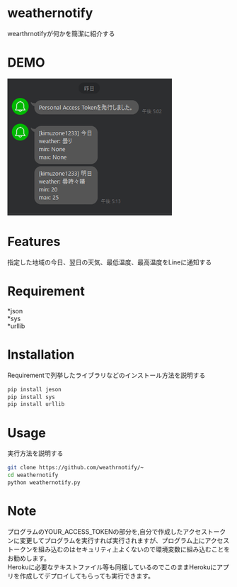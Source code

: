 # weathernotify
 
wearthrnotifyが何かを簡潔に紹介する
 
# DEMO
![sample_img](sample_img.png)

# Features
 
指定した地域の今日、翌日の天気、最低温度、最高温度をLineに通知する
 
# Requirement
  
*json  
*sys  
*urllib
 
# Installation
 
Requirementで列挙したライブラリなどのインストール方法を説明する
 
```bash
pip install jeson
pip install sys
pip install urllib
```
 
# Usage
 実行方法を説明する
```bash
git clone https://github.com/weathrnotify/~
cd weathernotify
python weathernotify.py
```
 
# Note
 
プログラムのYOUR_ACCESS_TOKENの部分を,自分で作成したアクセストークンに変更してプログラムを実行すれば実行されますが、プログラム上にアクセストークンを組み込むのはセキュリティ上よくないので環境変数に組み込むことをお勧めします。  
Herokuに必要なテキストファイル等も同梱しているのでこのままHerokuにアプリを作成してデプロイしてもらっても実行できます。
 
